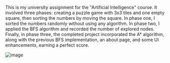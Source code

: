  This is my university assignment for the "Artificial Intelligence" course. 
 It involved three phases: creating a puzzle game with 3x3 tiles and one empty square, then sorting the numbers by moving the square. 
In phase one, I sorted the numbers randomly without using any algorithm. 
In phase two, I applied the BFS algorithm and recorded the number of explored nodes. 
Finally, in phase three, the completed project incorporated the A* algorithm, along with the previous BFS implementation, an about page, and some UI enhancements, earning a perfect score.

![image](https://github.com/Bita-Batmani/Puzzle-Game/assets/159104289/5e05cb02-22d9-4854-9add-52ccf4db38d2)
